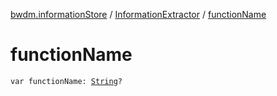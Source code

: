 [bwdm.informationStore](../index.md) / [InformationExtractor](index.md) / [functionName](./function-name.md)

# functionName

`var functionName: `[`String`](https://kotlinlang.org/api/latest/jvm/stdlib/kotlin/-string/index.html)`?`